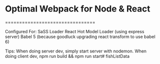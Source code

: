 Optimal Webpack for Node & React
================================
================================

Configured For:
  SaSS Loader
  React Hot Model Loader (using express server)
  Babel 5 (because goodluck upgrading react transform to use babel 6)

Tips:
  When doing server dev, simply start server with nodemon.
  When doing client dev, npm run build && npm run start# fishListData
